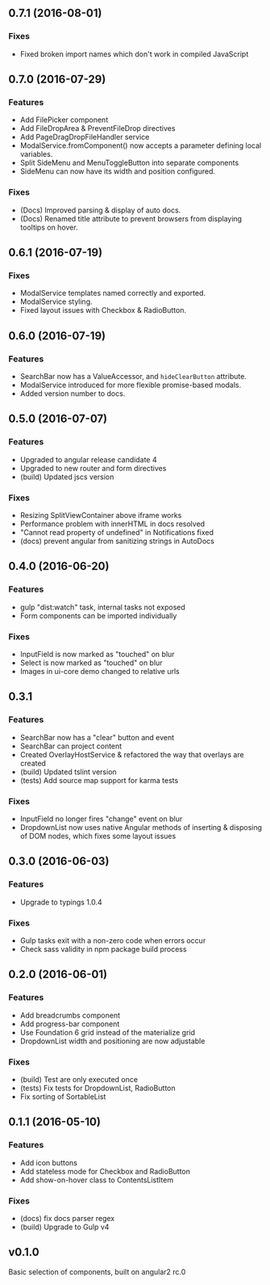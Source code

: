 ## 0.7.1 (2016-08-01)
### Fixes
* Fixed broken import names which don't work in compiled JavaScript

## 0.7.0 (2016-07-29)
### Features
* Add FilePicker component
* Add FileDropArea & PreventFileDrop directives
* Add PageDragDropFileHandler service
* ModalService.fromComponent() now accepts a parameter defining local variables.
* Split SideMenu and MenuToggleButton into separate components
* SideMenu can now have its width and position configured.
### Fixes
* (Docs) Improved parsing & display of auto docs.
* (Docs) Renamed title attribute to prevent browsers from displaying tooltips on hover.

## 0.6.1 (2016-07-19)
### Fixes
* ModalService templates named correctly and exported.
* ModalService styling.
* Fixed layout issues with Checkbox & RadioButton.

## 0.6.0 (2016-07-19)
### Features
* SearchBar now has a ValueAccessor, and `hideClearButton` attribute.
* ModalService introduced for more flexible promise-based modals.
* Added version number to docs.

## 0.5.0 (2016-07-07)
### Features
* Upgraded to angular release candidate 4
* Upgraded to new router and form directives
* (build) Updated jscs version

### Fixes
* Resizing SplitViewContainer above iframe works
* Performance problem with innerHTML in docs resolved 
* "Cannot read property of undefined" in Notifications fixed
* (docs) prevent angular from sanitizing strings in AutoDocs

## 0.4.0 (2016-06-20)
### Features
* gulp "dist:watch" task, internal tasks not exposed
* Form components can be imported individually

### Fixes
* InputField is now marked as "touched" on blur
* Select is now marked as "touched" on blur
* Images in ui-core demo changed to relative urls

## 0.3.1
### Features 
* SearchBar now has a "clear" button and event
* SearchBar can project content
* Created OverlayHostService & refactored the way that overlays are created
* (build) Updated tslint version
* (tests) Add source map support for karma tests

### Fixes
* InputField no longer fires "change" event on blur
* DropdownList now uses native Angular methods of inserting & disposing of DOM nodes, which fixes some layout issues

## 0.3.0 (2016-06-03)

### Features
* Upgrade to typings 1.0.4

### Fixes
* Gulp tasks exit with a non-zero code when errors occur
* Check sass validity in npm package build process

## 0.2.0 (2016-06-01)

### Features
* Add breadcrumbs component
* Add progress-bar component
* Use Foundation 6 grid instead of the materialize grid
* DropdownList width and positioning are now adjustable

### Fixes
* (build) Test are only executed once
* (tests) Fix tests for DropdownList, RadioButton
* Fix sorting of SortableList


## 0.1.1 (2016-05-10)

### Features
* Add icon buttons
* Add stateless mode for Checkbox and RadioButton
* Add show-on-hover class to ContentsListItem

### Fixes
* (docs) fix docs parser regex
* (build) Upgrade to Gulp v4


## v0.1.0
Basic selection of components, built on angular2 rc.0
